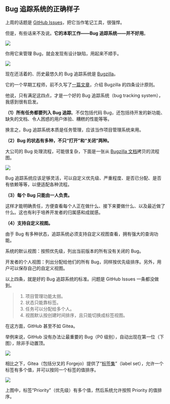 ## Bug 追踪系统的正确样子

上周的话题是 [GitHub Issues](https://github.com/features/issues)，把它当作笔记工具，很强悍。

但是，有些话来不及说。**它的本职工作——Bug 追踪系统——并不好用**。

![](https://cdn.beekka.com/blogimg/asset/202506/bg2025060805.webp)

你用它来管理 Bug，就会发现有设计缺陷，用起来不顺手。

![](https://cdn.beekka.com/blogimg/asset/202506/bg2025060806.webp)

现在还活着的、历史最悠久的 Bug 追踪系统是 [Bugzilla](https://www.bugzilla.org/)。

它的一个早期工程师，前不久写了[一篇文章](https://www.bozemanpass.com/everythings-a-bug-or-an-issue/)，介绍 Bugzilla 的四条设计原则。

他说，只有满足这四点，才是一个好的 Bug 追踪系统（bug tracking system），我感到很有启发。

**（1）所有任务都要列入 Bug 追踪**。不仅包括代码 Bug，还包括待开发的新功能、缺失的文档、令人困惑的用户体验、糟糕的性能等等。

换言之，Bug 追踪系统本质是任务管理，应该当作项目管理系统来用。

**（2）Bug 的状态有多种，不只“打开”和“关闭”两种。**

大公司的 Bug 处理流程，可能很复杂，下面是一张从 [Bugzilla 文档](https://www.bugzilla.org/docs/3.6/en/html/lifecycle.html)拷贝的流程图。

![](https://cdn.beekka.com/blogimg/asset/202506/bg2025060807.webp)

Bug 追踪系统应该足够灵活，可以自定义优先级、严重程度、是否已分配、是否有依赖等等，以便适配各种流程。

**（3）每个 Bug 只能由一人负责。** 

这样才能明确责任，方便查看每个人正在做什么、接下来要做什么、以及最近做了什么。这也有利于培养开发者的归属感和成就感。

**（4）支持自定义视图。**

由于 Bug 有多种状态，追踪系统必须支持自定义视图查看，拥有强大的查询功能。

系统的默认视图：按照优先级，列出当前版本的所有没有关闭的 Bug。

开发者的个人视图：列出分配给他们的所有 Bug，同样按优先级排序。另外，用户可以保存自己的自定义视图。

以上四条，就是好的 Bug 追踪系统的标准。问题是 GitHub Issues 一条都没做到。

> 1. 项目管理功能太弱。
> 1. 状态只能靠标签。
> 1. 任务可以分配给多个人。
> 1. 视图默认按创建时间排序，且只能切换成标签视图。

在这方面，GitHub 甚至不如 Gitea。

举例来说，GitHub 没有办法让最重要的 Bug（P0 级别），自动出现在第一位（下图），除非手动置顶。

![](https://cdn.beekka.com/blogimg/asset/202506/bg2025060809.webp)

相比之下，Gitea（包括分叉的 Forgejo）提供了“[标签集](https://docs.gitea.com/administration/customizing-gitea#labels)”（label set），允许一个标签有多个值，并可以按同一个标签的值排序。

![](https://cdn.beekka.com/blogimg/asset/202506/bg2025060810.webp)

上图中，标签“Priority”（优先级）有多个值，然后系统允许按照 Priority 的值排序。